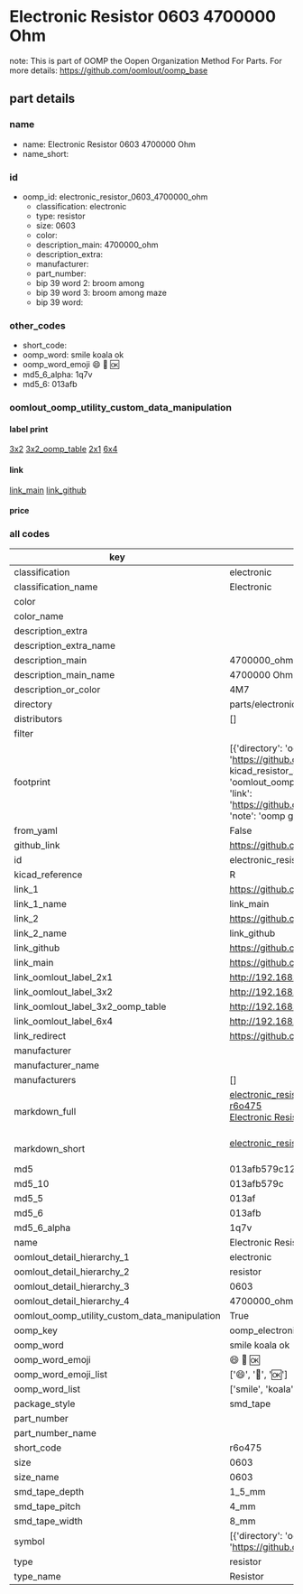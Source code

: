 # Electronic Resistor 0603 4700000 Ohm  

note: This is part of OOMP the Oopen Organization Method For Parts. For more details: https://github.com/oomlout/oomp_base

##  part details
  







### name
* name: Electronic Resistor 0603 4700000 Ohm
* name_short: 
### id
* oomp_id: electronic_resistor_0603_4700000_ohm
  * classification: electronic
  * type: resistor
  * size: 0603
  * color: 
  * description_main: 4700000_ohm
  * description_extra: 
  * manufacturer: 
  * part_number: 
  * bip 39 word 2: broom among
  * bip 39 word 3: broom among maze
  * bip 39 word: 

### other_codes
* short_code: 
* oomp_word: smile koala ok
* oomp_word_emoji :smile: :koala: :ok:
* md5_6_alpha: 1q7v
* md5_6: 013afb






### oomlout_oomp_utility_custom_data_manipulation
#### label print
[3x2](http://192.168.1.245:1112/?label=oomp%201q7v)
[3x2_oomp_table](http://192.168.1.108:1112/?label=oomp%201q7v)
[2x1](http://192.168.1.242:1112/?label=oomp%201q7v)
[6x4](http://192.168.1.55:1112/?label=oomp%201q7v)    

#### link

[link_main](https://github.com/oomlout/oomlout_oomp_version_1_messy/tree/main/parts/electronic_resistor_0603_4700000_ohm) [link_github](https://github.com/oomlout/oomlout_oomp_version_1_messy/tree/main/parts/electronic_resistor_0603_4700000_ohm)                             

#### price







### all codes 
| key | value |  
| --- | --- |  
| classification | electronic |  
| classification_name | Electronic |  
| color |  |  
| color_name |  |  
| description_extra |  |  
| description_extra_name |  |  
| description_main | 4700000_ohm |  
| description_main_name | 4700000 Ohm |  
| description_or_color | 4M7 |  
| directory | parts/electronic_resistor_0603_4700000_ohm |  
| distributors | [] |  
| filter |  |  
| footprint | [{'directory': 'oomlout_oomp_footprint_bot/footprints/kicad_resistor_smd_r_0603_1608metric//working/working.kicad_mod', 'index': 0, 'link': 'https://github.com/oomlout/oomlout_oomp_footprint_bot/tree/main/foootprntss/kicad_resistor_smd_r_0603_1608metric', 'note': 'source footprint kicad_resistor_smd_r_0603_1608metric', 'oomp_key': 'oomp_kicad_resistor_smd_r_0603_1608metric'}, {'directory': 'oomlout_oomp_footprint_bot/footprints/oomlout_oomlout_oomp_part_footprints_r6o475_electronic_resistor_0603_4700000_ohm//working/working.kicad_mod', 'index': 1, 'link': 'https://github.com/oomlout/oomlout_oomp_footprint_bot/tree/main/foootprntss/oomlout_oomlout_oomp_part_footprints_r6o475_electronic_resistor_0603_4700000_ohm', 'note': 'oomp generated footprint', 'oomp_key': 'oomp_oomlout_oomlout_oomp_part_footprints_r6o475_electronic_resistor_0603_4700000_ohm'}] |  
| from_yaml | False |  
| github_link | https://github.com/oomlout/oomlout_oomp_part_src/tree/main/parts/electronic_resistor_0603_4700000_ohm |  
| id | electronic_resistor_0603_4700000_ohm |  
| kicad_reference | R |  
| link_1 | https://github.com/oomlout/oomlout_oomp_version_1_messy/tree/main/parts/electronic_resistor_0603_4700000_ohm |  
| link_1_name | link_main |  
| link_2 | https://github.com/oomlout/oomlout_oomp_version_1_messy/tree/main/parts/electronic_resistor_0603_4700000_ohm |  
| link_2_name | link_github |  
| link_github | https://github.com/oomlout/oomlout_oomp_version_1_messy/tree/main/parts/electronic_resistor_0603_4700000_ohm |  
| link_main | https://github.com/oomlout/oomlout_oomp_version_1_messy/tree/main/parts/electronic_resistor_0603_4700000_ohm |  
| link_oomlout_label_2x1 | http://192.168.1.242:1112/?label=oomp%201q7v |  
| link_oomlout_label_3x2 | http://192.168.1.245:1112/?label=oomp%201q7v |  
| link_oomlout_label_3x2_oomp_table | http://192.168.1.108:1112/?label=oomp%201q7v |  
| link_oomlout_label_6x4 | http://192.168.1.55:1112/?label=oomp%201q7v |  
| link_redirect | https://github.com/oomlout/oomlout_oomp_version_1_messy/tree/main/parts/electronic_resistor_0603_4700000_ohm |  
| manufacturer |  |  
| manufacturer_name |  |  
| manufacturers | [] |  
| markdown_full | [electronic_resistor_0603_4700000_ohm](none)<br>[r6o475](none)<br>[Electronic Resistor 0603 4700000 Ohm](none)<br><br> |  
| markdown_short | [electronic_resistor_0603_4700000_ohm](none)<br><br> |  
| md5 | 013afb579c12fa65063004fd1301f8e6 |  
| md5_10 | 013afb579c |  
| md5_5 | 013af |  
| md5_6 | 013afb |  
| md5_6_alpha | 1q7v |  
| name | Electronic Resistor 0603 4700000 Ohm |  
| oomlout_detail_hierarchy_1 | electronic |  
| oomlout_detail_hierarchy_2 | resistor |  
| oomlout_detail_hierarchy_3 | 0603 |  
| oomlout_detail_hierarchy_4 | 4700000_ohm |  
| oomlout_oomp_utility_custom_data_manipulation | True |  
| oomp_key | oomp_electronic_resistor_0603_4700000_ohm |  
| oomp_word | smile koala ok |  
| oomp_word_emoji | :smile: :koala: :ok: |  
| oomp_word_emoji_list | [':smile:', ':koala:', ':ok:'] |  
| oomp_word_list | ['smile', 'koala', 'ok'] |  
| package_style | smd_tape |  
| part_number |  |  
| part_number_name |  |  
| short_code | r6o475 |  
| size | 0603 |  
| size_name | 0603 |  
| smd_tape_depth | 1_5_mm |  
| smd_tape_pitch | 4_mm |  
| smd_tape_width | 8_mm |  
| symbol | [{'directory': 'oomlout_oomp_symbol_bot/symbols/kicad_device_r//working/working.kicad_sym', 'index': 0, 'link': 'https://github.com/oomlout/oomlout_oomp_symbol_bot/tree/main/symbols/kicad_device_r', 'oomp_key': 'oomp_kicad_device_r'}] |  
| type | resistor |  
| type_name | Resistor |  
